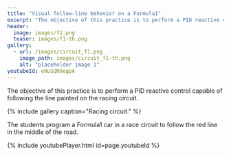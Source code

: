 ```yaml
---
title: "Visual follow-line behavior on a Formula1"
excerpt: "The objective of this practice is to perform a PID reactive control capable of following the line painted on the racing circuit."
header:
  image: images/f1.png
  teaser: images/f1-th.png
gallery:
  - url: /images/circuit_f1.png
    image_path: images/circuit_f1-th.png
    alt: "placeholder image 1"
youtubeId: eNuSQN9egpA
---
```


The objective of this practice is to perform a PID reactive control capable of following the line painted on the racing circuit.

{% include gallery caption="Racing circuit." %}

The students program a Formula1 car in a race circuit to follow the red line in the middle of the road. 

{% include youtubePlayer.html id=page.youtubeId %}


